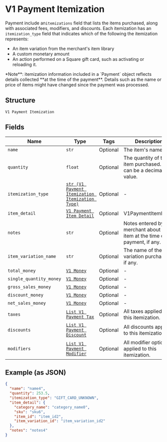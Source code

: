 
# V1 Payment Itemization

Payment include an`itemizations` field that lists the items purchased,
along with associated fees, modifiers, and discounts. Each itemization has an
`itemization_type` field that indicates which of the following the itemization
represents:

<ul>
<li>An item variation from the merchant's item library</li>
<li>A custom monetary amount</li>
<li>
An action performed on a Square gift card, such as activating or
reloading it.
</li>
</ul>
*Note**: itemization information included in a `Payment` object reflects
details collected **at the time of the payment**. Details such as the name or
price of items might have changed since the payment was processed.

## Structure

`V1 Payment Itemization`

## Fields

| Name | Type | Tags | Description |
|  --- | --- | --- | --- |
| `name` | `str` | Optional | The item's name. |
| `quantity` | `float` | Optional | The quantity of the item purchased. This can be a decimal value. |
| `itemization_type` | [`str (V1 Payment Itemization Itemization Type)`](../../doc/models/v1-payment-itemization-itemization-type.md) | Optional | - |
| `item_detail` | [`V1 Payment Item Detail`](../../doc/models/v1-payment-item-detail.md) | Optional | V1PaymentItemDetail |
| `notes` | `str` | Optional | Notes entered by the merchant about the item at the time of payment, if any. |
| `item_variation_name` | `str` | Optional | The name of the item variation purchased, if any. |
| `total_money` | [`V1 Money`](../../doc/models/v1-money.md) | Optional | - |
| `single_quantity_money` | [`V1 Money`](../../doc/models/v1-money.md) | Optional | - |
| `gross_sales_money` | [`V1 Money`](../../doc/models/v1-money.md) | Optional | - |
| `discount_money` | [`V1 Money`](../../doc/models/v1-money.md) | Optional | - |
| `net_sales_money` | [`V1 Money`](../../doc/models/v1-money.md) | Optional | - |
| `taxes` | [`List V1 Payment Tax`](../../doc/models/v1-payment-tax.md) | Optional | All taxes applied to this itemization. |
| `discounts` | [`List V1 Payment Discount`](../../doc/models/v1-payment-discount.md) | Optional | All discounts applied to this itemization. |
| `modifiers` | [`List V1 Payment Modifier`](../../doc/models/v1-payment-modifier.md) | Optional | All modifier options applied to this itemization. |

## Example (as JSON)

```json
{
  "name": "name4",
  "quantity": 253.5,
  "itemization_type": "GIFT_CARD_UNKNOWN",
  "item_detail": {
    "category_name": "category_name0",
    "sku": "sku6",
    "item_id": "item_id2",
    "item_variation_id": "item_variation_id2"
  },
  "notes": "notes4"
}
```

